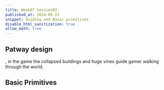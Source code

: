 ```yaml
---
title: Week07 Session02
published_at: 2024-05-11
snippet: Guiding and Basic primitives 
disable_html_sanitization: true
allow_math: true
---
```


## Patway design ##

, in the game the collapsed buildings and huge vines guide gamer walking through the world. 

## Basic Primitives ##